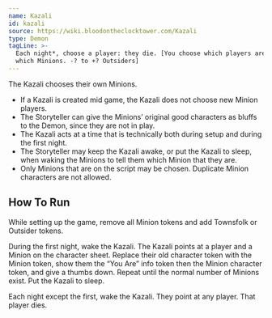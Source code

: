 ```yaml
---
name: Kazali
id: kazali
source: https://wiki.bloodontheclocktower.com/Kazali
type: Demon
tagLine: >-
  Each night*, choose a player: they die. [You choose which players are
  which Minions. -? to +? Outsiders]
---
```


The Kazali chooses their own Minions.

- If a Kazali is created mid game, the Kazali does not choose new Minion
  players.
- The Storyteller can give the Minions’ original good characters as
  bluffs to the Demon, since they are not in play.
- The Kazali acts at a time that is technically both during setup and
  during the first night.
- The Storyteller may keep the Kazali awake, or put the Kazali to sleep,
  when waking the Minions to tell them which Minion that they are.
- Only Minions that are on the script may be chosen. Duplicate Minion
  characters are not allowed.

## How To Run

While setting up the game, remove all Minion tokens and add Townsfolk or
Outsider tokens.

During the first night, wake the Kazali. The Kazali points at a player
and a Minion on the character sheet. Replace their old character token
with the Minion token, show them the “You Are” info token then the
Minion character token, and give a thumbs down. Repeat until the normal
number of Minions exist. Put the Kazali to sleep.

Each night except the first, wake the Kazali. They point at any player.
That player dies.
